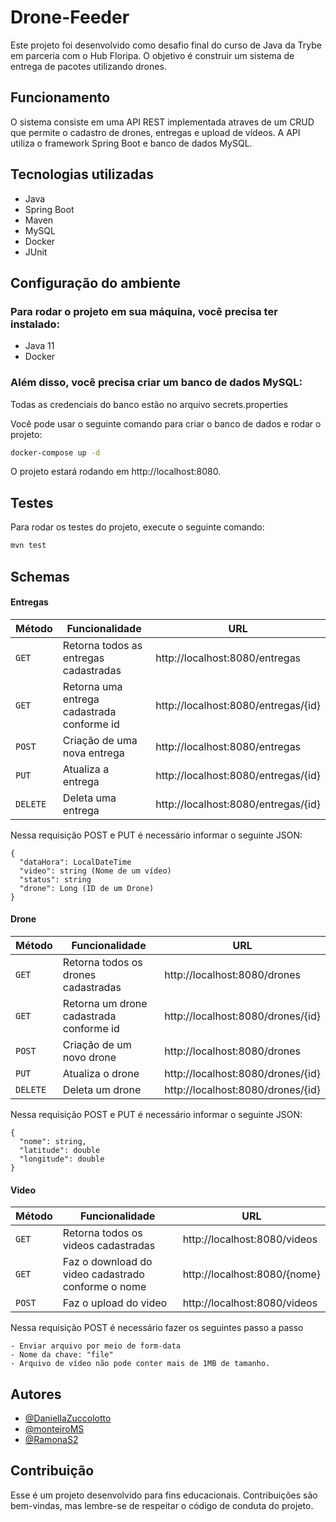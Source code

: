 # Drone-Feeder
Este projeto foi desenvolvido como desafio final do curso de Java da Trybe em parceria com o Hub Floripa. O objetivo é construir um sistema de entrega de pacotes utilizando drones.

## Funcionamento
O sistema consiste em uma API REST implementada atraves de um CRUD que permite o cadastro de drones, entregas e upload de vídeos. A API utiliza o framework Spring Boot e banco de dados MySQL.

## Tecnologias utilizadas
* Java
* Spring Boot
* Maven
* MySQL
* Docker
* JUnit

## Configuração do ambiente

### Para rodar o projeto em sua máquina, você precisa ter instalado:
* Java 11
* Docker

### Além disso, você precisa criar um banco de dados MySQL:

Todas as credenciais do banco estão no arquivo secrets.properties

Você pode usar o seguinte comando para criar o banco de dados e rodar o projeto:

```bash
docker-compose up -d
```

O projeto estará rodando em http://localhost:8080.

## Testes

Para rodar os testes do projeto, execute o seguinte comando:

```bash
mvn test
```

## Schemas

#### Entregas

| Método | Funcionalidade | URL |
|---|---|---|
| `GET` | Retorna todos as entregas cadastradas | http://localhost:8080/entregas |
| `GET` | Retorna uma entrega cadastrada conforme id | http://localhost:8080/entregas/{id} |
| `POST` | Criação de uma nova entrega | http://localhost:8080/entregas |
| `PUT` | Atualiza a entrega | http://localhost:8080/entregas/{id} |
| `DELETE` | Deleta uma entrega | http://localhost:8080/entregas/{id} |

Nessa requisição POST e PUT é necessário informar o seguinte JSON:

```
{
  "dataHora": LocalDateTime
  "video": string (Nome de um vídeo)
  "status": string
  "drone": Long (ID de um Drone)
}

```

#### Drone

| Método | Funcionalidade | URL |
|---|---|---|
| `GET` | Retorna todos os drones cadastradas | http://localhost:8080/drones |
| `GET` | Retorna um drone cadastrada conforme id | http://localhost:8080/drones/{id} |
| `POST` | Criação de um novo drone | http://localhost:8080/drones |
| `PUT` | Atualiza o drone | http://localhost:8080/drones/{id} |
| `DELETE` | Deleta um drone | http://localhost:8080/drones/{id} |

Nessa requisição POST e PUT é necessário informar o seguinte JSON:

```
{
  "nome": string,
  "latitude": double
  "longitude": double
}
```

#### Video

| Método | Funcionalidade | URL |
|---|---|---|
| `GET` | Retorna todos os videos cadastradas | http://localhost:8080/videos |
| `GET` | Faz o download do video cadastrado conforme o nome | http://localhost:8080/{nome} |
| `POST` | Faz o upload do video | http://localhost:8080/videos |

Nessa requisição POST é necessário fazer os seguintes passo a passo

```
- Enviar arquivo por meio de form-data
- Nome da chave: "file"
- Arquivo de vídeo não pode conter mais de 1MB de tamanho.
```

## Autores

- [@DaniellaZuccolotto](https://github.com/DaniellaZuccolotto)
- [@monteiroMS](https://github.com/monteiroMS)
- [@RamonaS2](https://github.com/RamonaS2)

## Contribuição
Esse é um projeto desenvolvido para fins educacionais. Contribuições são bem-vindas, mas lembre-se de respeitar o código de conduta do projeto.
